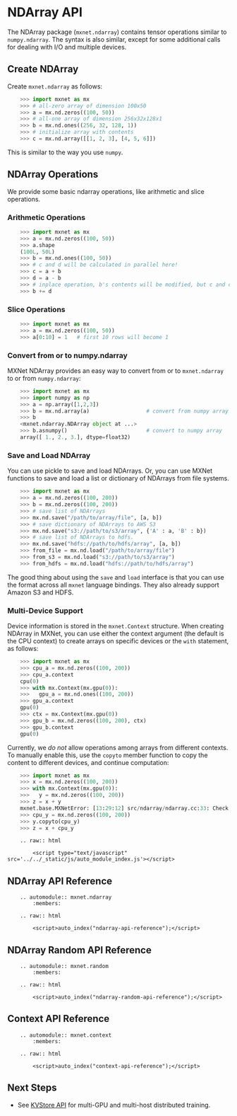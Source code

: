# NDArray API


The NDArray package (`mxnet.ndarray`) contains tensor operations similar to `numpy.ndarray`. The syntax is also similar, except for some additional calls for dealing with I/O and multiple devices.

## Create NDArray

Create `mxnet.ndarray` as follows:

```python
    >>> import mxnet as mx
    >>> # all-zero array of dimension 100x50
    >>> a = mx.nd.zeros((100, 50))
    >>> # all-one array of dimension 256x32x128x1
    >>> b = mx.nd.ones((256, 32, 128, 1))
    >>> # initialize array with contents
    >>> c = mx.nd.array([[1, 2, 3], [4, 5, 6]])
```
This is similar to the way you use `numpy`.
## NDArray Operations

We provide some basic ndarray operations, like arithmetic and slice operations. 

### Arithmetic Operations

```python
    >>> import mxnet as mx
    >>> a = mx.nd.zeros((100, 50))
    >>> a.shape
    (100L, 50L)
    >>> b = mx.nd.ones((100, 50))
    >>> # c and d will be calculated in parallel here!
    >>> c = a + b
    >>> d = a - b
    >>> # inplace operation, b's contents will be modified, but c and d won't be affected.
    >>> b += d
```

### Slice Operations

```python
    >>> import mxnet as mx
    >>> a = mx.nd.zeros((100, 50))
    >>> a[0:10] = 1   # first 10 rows will become 1
```

### Convert from or to numpy.ndarray

MXNet NDArray provides an easy way to convert from or to `mxnet.ndarray` to or from `numpy.ndarray`:

```python
    >>> import mxnet as mx
    >>> import numpy as np
    >>> a = np.array([1,2,3])
    >>> b = mx.nd.array(a)                  # convert from numpy array
    >>> b
    <mxnet.ndarray.NDArray object at ...>
    >>> b.asnumpy()                         # convert to numpy array
    array([ 1., 2., 3.], dtype=float32)
```

### Save and Load NDArray

You can use pickle to save and load NDArrays.
Or, you can use MXNet functions to save and load a list or dictionary of NDArrays from file systems.

```python
    >>> import mxnet as mx
    >>> a = mx.nd.zeros((100, 200))
    >>> b = mx.nd.zeros((100, 200))
    >>> # save list of NDArrays
    >>> mx.nd.save("/path/to/array/file", [a, b])
    >>> # save dictionary of NDArrays to AWS S3
    >>> mx.nd.save("s3://path/to/s3/array", {'A' : a, 'B' : b})
    >>> # save list of NDArrays to hdfs.
    >>> mx.nd.save("hdfs://path/to/hdfs/array", [a, b])
    >>> from_file = mx.nd.load("/path/to/array/file")
    >>> from_s3 = mx.nd.load("s3://path/to/s3/array")
    >>> from_hdfs = mx.nd.load("hdfs://path/to/hdfs/array")
```
The good thing about using the `save` and `load` interface is that you can use the format across all `mxnet` language bindings. They also already support Amazon S3 and HDFS.

### Multi-Device Support

Device information is stored in the `mxnet.Context` structure. When creating NDArray in MXNet, you can use either the context argument (the default is the CPU context) to create arrays on specific devices or the `with` statement, as follows:

```python
    >>> import mxnet as mx
    >>> cpu_a = mx.nd.zeros((100, 200))
    >>> cpu_a.context
    cpu(0)
    >>> with mx.Context(mx.gpu(0)):
    >>>   gpu_a = mx.nd.ones((100, 200))
    >>> gpu_a.context
    gpu(0)
    >>> ctx = mx.Context(mx.gpu(0))
    >>> gpu_b = mx.nd.zeros((100, 200), ctx)
    >>> gpu_b.context
    gpu(0)
```

Currently, we *do not* allow operations among arrays from different contexts. To manually enable this, use the `copyto` member function to copy the content to different devices, and continue computation:

```python
    >>> import mxnet as mx
    >>> x = mx.nd.zeros((100, 200))
    >>> with mx.Context(mx.gpu(0)):
    >>>   y = mx.nd.zeros((100, 200))
    >>> z = x + y
    mxnet.base.MXNetError: [13:29:12] src/ndarray/ndarray.cc:33: Check failed: lhs.ctx() == rhs.ctx() operands context mismatch
    >>> cpu_y = mx.nd.zeros((100, 200))
    >>> y.copyto(cpu_y)
    >>> z = x + cpu_y
```

```eval_rst
    .. raw:: html

        <script type="text/javascript" src='../../_static/js/auto_module_index.js'></script>
```

## NDArray API Reference


```eval_rst
    .. automodule:: mxnet.ndarray
        :members:

    .. raw:: html

        <script>auto_index("ndarray-api-reference");</script>
```

## NDArray Random API Reference


```eval_rst
    .. automodule:: mxnet.random
        :members:

    .. raw:: html

        <script>auto_index("ndarray-random-api-reference");</script>
```


## Context API Reference


```eval_rst
    .. automodule:: mxnet.context
        :members:

    .. raw:: html

        <script>auto_index("context-api-reference");</script>
```

## Next Steps
* See [KVStore API](kvstore.md) for multi-GPU and multi-host distributed training.
